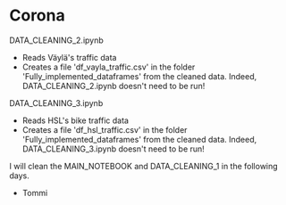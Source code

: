 # Corona

DATA_CLEANING_2.ipynb
- Reads Väylä's traffic data
- Creates a file 'df_vayla_traffic.csv' in the folder 'Fully_implemented_dataframes' from the cleaned data. Indeed, DATA_CLEANING_2.ipynb doesn't need to be run!


DATA_CLEANING_3.ipynb
- Reads HSL's bike traffic data
- Creates a file 'df_hsl_traffic.csv' in the folder 'Fully_implemented_dataframes' from the cleaned data. Indeed, DATA_CLEANING_3.ipynb doesn't need to be run!



I will clean the MAIN_NOTEBOOK and DATA_CLEANING_1 in the following days.
- Tommi
